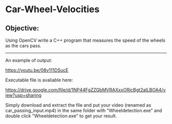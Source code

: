 # Car-Wheel-Velocities

Objective:
---------------
Using OpenCV write a C++ program that measures the speed of the wheels as the cars pass.

---------------

An example of output:

https://youtu.be/08v111DSucE

Executable file is avaliable here:

https://drive.google.com/file/d/1NP44FgZZGbMVRAXxxORicBgt2aILBOA4/view?usp=sharing

Simply download and extract the file and put your video (renamed as car_passing_input.mp4) in the same folder with "Wheeldetection.exe"
and double click "Wheeldetection.exe" to get your result.








